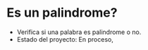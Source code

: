 <h1>Es un palindrome?</h1>

- Verifica si una palabra es palindrome o no.
- Estado del proyecto: En proceso,
